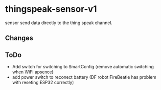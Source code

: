 # thingspeak-sensor-v1
sensor send data directly to the thing speak channel.

## Changes

## ToDo
* Add switch for switching to SmartConfig (remove automatic switching when WiFi apsence)
* add power switch to reconect battery (DF robot FireBeatle has problem with reseting ESP32 correctly)
